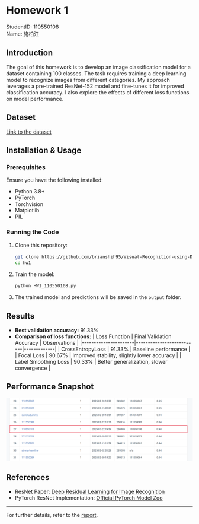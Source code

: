 # Homework 1

StudentID: 110550108  
Name: 施柏江

## Introduction
The goal of this homework is to develop an image classification model for a dataset containing 100 classes. The task requires training a deep learning model to recognize images from different categories. My approach leverages a pre-trained ResNet-152 model and fine-tunes it for improved classification accuracy. I also explore the effects of different loss functions on model performance.

## Dataset
[Link to the dataset](https://drive.google.com/file/d/1fx4Z6xl5b6r4UFkBrn5l0oPEIagZxQ5u/view)

## Installation & Usage
### Prerequisites
Ensure you have the following installed:
- Python 3.8+
- PyTorch
- Torchvision
- Matplotlib
- PIL

### Running the Code
1. Clone this repository:
   ```bash
   git clone https://github.com/brianshih95/Visual-Recognition-using-Deep-Learning.git
   cd hw1
   ```
2. Train the model:
   ```bash
   python HW1_110550108.py
   ```
3. The trained model and predictions will be saved in the `output` folder.

## Results
- **Best validation accuracy:** 91.33%
- **Comparison of loss functions:**
  | Loss Function         | Final Validation Accuracy | Observations |
  |----------------------|--------------------------|-------------|
  | CrossEntropyLoss      | 91.33% | Baseline performance |
  | Focal Loss           | 90.67% | Improved stability, slightly lower accuracy |
  | Label Smoothing Loss | 90.33% | Better generalization, slower convergence |

## Performance Snapshot
![Public Leaderboard](leaderboard.png)

## References
- ResNet Paper: [Deep Residual Learning for Image Recognition](https://arxiv.org/abs/1512.03385)
- PyTorch ResNet Implementation: [Official PyTorch Model Zoo](https://github.com/pytorch/vision/blob/main/torchvision/models/resnet.py)

---
For further details, refer to the [report](110550108_HW1.pdf).
